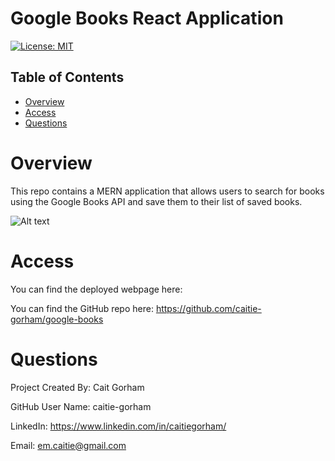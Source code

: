 # Google Books React Application

[![License: MIT](https://img.shields.io/badge/License-MIT-yellow.svg)](https://opensource.org/licenses/MIT)

## Table of Contents 

* [Overview](#Overview)
* [Access](#Access)
* [Questions](#Questions)


# Overview

This repo contains a MERN application that allows users to search for books using the Google Books API and save them to their list of saved books.

![Alt text](./Assets/home.png?raw=true "Homepage")


# Access

You can find the deployed webpage here: 

You can find the GitHub repo here: https://github.com/caitie-gorham/google-books


# Questions

Project Created By: Cait Gorham

GitHub User Name: caitie-gorham

LinkedIn: https://www.linkedin.com/in/caitiegorham/

Email: em.caitie@gmail.com
